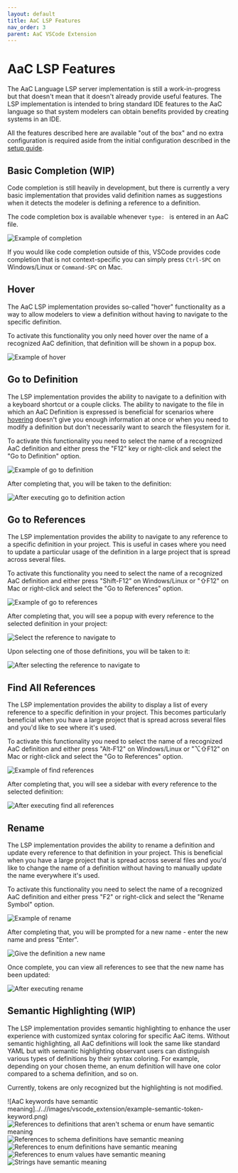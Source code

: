 ```yaml
---
layout: default
title: AaC LSP Features
nav_order: 3
parent: AaC VSCode Extension
---
```


# AaC LSP Features

The AaC Language LSP server implementation is still a work-in-progress but that
doesn't mean that it doesn't already provide useful features. The LSP
implementation is intended to bring standard IDE features to the AaC language so
that system modelers can obtain benefits provided by creating systems in an IDE.

All the features described here are available "out of the box" and no extra
configuration is required aside from the initial configuration described in the
[setup guide](index).

## Basic Completion (WIP)

Code completion is still heavily in development, but there is currently a very
basic implementation that provides valid definition names as suggestions when it
detects the modeler is defining a reference to a definition.

The code completion box is available whenever `type: ` is entered in an AaC file.

![Example of completion](../../images/vscode_extension/example-code-completion.png)

If you would like code completion outside of this, VSCode provides code
completion that is not context-specific you can simply press `Ctrl-SPC` on
Windows/Linux or `Command-SPC` on Mac.

## Hover

The AaC LSP implementation provides so-called "hover" functionality as a way to
allow modelers to view a definition without having to navigate to the specific
definition.

To activate this functionality you only need hover over the name of a recognized
AaC definition, that definition will be shown in a popup box.

![Example of hover](../../images/vscode_extension/example-hover.png)

## Go to Definition

The LSP implementation provides the ability to navigate to a definition with a
keyboard shortcut or a couple clicks. The ability to navigate to the file in
which an AaC Definition is expressed is beneficial for scenarios where
[hovering](#hover) doesn't give you enough information at once or when you need
to modify a definition but don't necessarily want to search the filesystem for
it.

To activate this functionality you need to select the name of a recognized AaC
definition and either press the "F12" key or right-click and select the "Go to
Definition" option.

![Example of go to definition](../../images/vscode_extension/example-go-to-definition.png)

After completing that, you will be taken to the definition:

![After executing go to definition action](../../images/vscode_extension/example-go-to-definition-afterwards.png)

## Go to References

The LSP implementation provides the ability to navigate to any reference to a
specific definition in your project. This is useful in cases where you need to
update a particular usage of the definition in a large project that is spread
across several files.

To activate this functionality you need to select the name of a recognized AaC
definition and either press "Shift-F12" on Windows/Linux or "⇧F12" on Mac or
right-click and select the "Go to References" option.

![Example of go to references](../../images/vscode_extension/example-go-to-references.png)

After completing that, you will see a popup with every reference to the selected
definition in your project:


![Select the reference to navigate to](../../images/vscode_extension/example-go-to-references-picker.png)

Upon selecting one of those definitions, you will be taken to it:

![After selecting the reference to navigate to](../../images/vscode_extension/example-go-to-references-afterwards.png)

## Find All References

The LSP implementation provides the ability to display a list of every reference
to a specific definition in your project. This becomes particularly beneficial
when you have a large project that is spread across several files and you'd like
to see where it's used.

To activate this functionality you need to select the name of a recognized AaC
definition and either press "Alt-F12" on Windows/Linux or "⌥⇧F12" on Mac or
right-click and select the "Go to References" option.

![Example of find references](../../images/vscode_extension/example-find-references.png)

After completing that, you will see a sidebar with every reference to the
selected definition:

![After executing find all references](../../images/vscode_extension/example-find-references-afterwards.png)

## Rename

The LSP implementation provides the ability to rename a definition and update
every reference to that definition in your project. This is beneficial when you
have a large project that is spread across several files and you'd like to
change the name of a definition without having to manually update the name
everywhere it's used.

To activate this functionality you need to select the name of a recognized AaC
definition and either press "F2" or right-click and select the "Rename Symbol"
option.

![Example of rename](../../images/vscode_extension/example-rename.png)

After completing that, you will be prompted for a new name - enter the new name
and press "Enter".

![Give the definition a new name](../../images/vscode_extension/example-rename-new-name.png)

Once complete, you can view all references to see that the new name has been updated:

![After executing rename](../../images/vscode_extension/example-rename-afterwards.png)

## Semantic Highlighting (WIP)

The LSP implementation provides semantic highlighting to enhance the user
experience with customized syntax coloring for specific AaC items. Without
semantic highlighting, all AaC definitions will look the same like standard YAML
but with semantic highlighting observant users can distinguish various types of
definitions by their syntax coloring. For example, depending on your chosen
theme, an enum definition will have one color compared to a schema definition,
and so on.

Currently, tokens are only recognized but the highlighting is not modified.

![AaC keywords have semantic meaning]../..//images/vscode_extension/example-semantic-token-keyword.png)
![References to definitions that aren't schema or enum have semantic meaning](../../images/vscode_extension/example-semantic-token-macro.png)
![References to schema definitions have semantic meaning](../../images/vscode_extension/example-semantic-token-struct.png)
![References to enum definitions have semantic meaning](../../images/vscode_extension/example-semantic-token-enum.png)
![References to enum values have semantic meaning](../../images/vscode_extension/example-semantic-token-enum-values.png)
![Strings have semantic meaning](../../images/vscode_extension/example-semantic-token-string.png)
